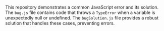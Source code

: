This repository demonstrates a common JavaScript error and its solution. The `bug.js` file contains code that throws a `TypeError` when a variable is unexpectedly null or undefined. The `bugSolution.js` file provides a robust solution that handles these cases, preventing errors.